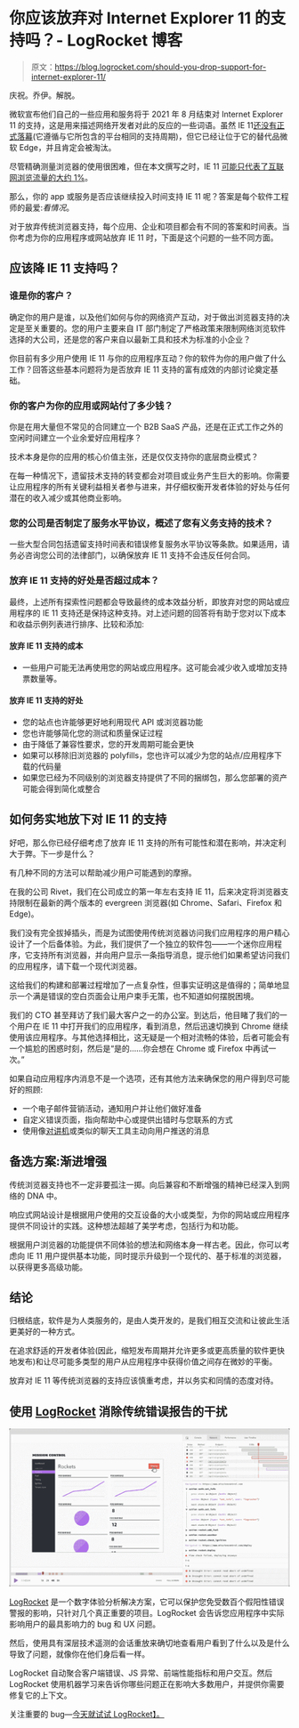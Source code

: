 # 你应该放弃对 Internet Explorer 11 的支持吗？- LogRocket 博客

> 原文：<https://blog.logrocket.com/should-you-drop-support-for-internet-explorer-11/>

庆祝。乔伊。解脱。

微软宣布他们自己的一些应用和服务将于 2021 年 8 月结束对 Internet Explorer 11 的支持，这是用来描述网络开发者对此的反应的一些词语。虽然 IE 11[还没有正式落幕](https://docs.microsoft.com/en-us/lifecycle/faq/internet-explorer-microsoft-edge#what-is-the-lifecycle-policy-for-internet-explorer)(它遵循与它所包含的平台相同的支持周期)，但它已经让位于它的替代品微软 Edge，并且肯定会被淘汰。

尽管精确测量浏览器的使用很困难，但在本文撰写之时，IE 11 [可能只代表了互联网浏览流量的大约 1%](https://gs.statcounter.com/)。

那么，你的 app 或服务是否应该继续投入时间支持 IE 11 呢？答案是每个软件工程师的最爱:*看情况*。

对于放弃传统浏览器支持，每个应用、企业和项目都会有不同的答案和时间表。当你考虑为你的应用程序或网站放弃 IE 11 时，下面是这个问题的一些不同方面。

## 应该降 IE 11 支持吗？

### 谁是你的客户？

确定你的用户是谁，以及他们如何与你的网络资产互动，对于做出浏览器支持的决定是至关重要的。您的用户主要来自 IT 部门制定了严格政策来限制网络浏览软件选择的大公司，还是您的客户来自以最新工具和技术为标准的小企业？

你目前有多少用户使用 IE 11 与你的应用程序互动？你的软件为你的用户做了什么工作？回答这些基本问题将为是否放弃 IE 11 支持的富有成效的内部讨论奠定基础。

### 你的客户为你的应用或网站付了多少钱？

你是在用大量但不常见的合同建立一个 B2B SaaS 产品，还是在正式工作之外的空闲时间建立一个业余爱好应用程序？

技术本身是你的应用的核心价值主张，还是仅仅支持你的底层商业模式？

在每一种情况下，遗留技术支持的转变都会对项目或业务产生巨大的影响。你需要让应用程序的所有关键利益相关者参与进来，并仔细权衡开发者体验的好处与任何潜在的收入减少或其他商业影响。

### 您的公司是否制定了服务水平协议，概述了您有义务支持的技术？

一些大型合同包括遗留支持时间表和错误修复服务水平协议等条款。如果适用，请务必咨询您公司的法律部门，以确保放弃 IE 11 支持不会违反任何合同。

### 放弃 IE 11 支持的好处是否超过成本？

最终，上述所有探索性问题都会导致最终的成本效益分析，即放弃对您的网站或应用程序的 IE 11 支持还是保持这种支持。对上述问题的回答将有助于您对以下成本和收益示例列表进行排序、比较和添加:

#### 放弃 IE 11 支持的成本

*   一些用户可能无法再使用您的网站或应用程序。这可能会减少收入或增加支持票数量等。

#### 放弃 IE 11 支持的好处

*   您的站点也许能够更好地利用现代 API 或浏览器功能
*   您也许能够简化您的测试和质量保证过程
*   由于降低了兼容性要求，您的开发周期可能会更快
*   如果可以移除旧浏览器的 polyfills，您也许可以减少为您的站点/应用程序下载的代码量
*   如果您已经为不同级别的浏览器支持提供了不同的捆绑包，那么您部署的资产可能会得到简化或整合

## 如何务实地放下对 IE 11 的支持

好吧，那么你已经仔细考虑了放弃 IE 11 支持的所有可能性和潜在影响，并决定利大于弊。下一步是什么？

有几种不同的方法可以帮助减少用户可能遇到的摩擦。

在我的公司 Rivet，我们在公司成立的第一年左右支持 IE 11，后来决定将浏览器支持限制在最新的两个版本的 evergreen 浏览器(如 Chrome、Safari、Firefox 和 Edge)。

我们没有完全拔掉插头，而是为试图使用传统浏览器访问我们应用程序的用户精心设计了一个后备体验。为此，我们提供了一个独立的软件包——一个迷你应用程序，它支持所有浏览器，并向用户显示一条指导消息，提示他们如果希望访问我们的应用程序，请下载一个现代浏览器。

这给我们的构建和部署过程增加了一点复杂性，但事实证明这是值得的；简单地显示一个满是错误的空白页面会让用户束手无策，也不知道如何摆脱困境。

我们的 CTO 甚至拜访了我们最大客户之一的办公室。到达后，他目睹了我们的一个用户在 IE 11 中打开我们的应用程序，看到消息，然后迅速切换到 Chrome 继续使用该应用程序。与其他选择相比，这无疑是一个相对流畅的体验，后者可能会有一个尴尬的困惑时刻，然后是“是的……你会想在 Chrome 或 Firefox 中再试一次。”

如果自动应用程序内消息不是一个选项，还有其他方法来确保您的用户得到尽可能好的照顾:

*   一个电子邮件营销活动，通知用户并让他们做好准备
*   自定义错误页面，指向帮助中心或提供出错时与您联系的方式
*   使用像[对讲机](https://www.intercom.com/)或类似的聊天工具主动向用户推送的消息

## 备选方案:渐进增强

传统浏览器支持也不一定非要孤注一掷。向后兼容和不断增强的精神已经深入到网络的 DNA 中。

响应式网站设计是根据用户使用的交互设备的大小或类型，为你的网站或应用程序提供不同设计的实践。这种想法超越了美学考虑，包括行为和功能。

根据用户浏览器的功能提供不同体验的想法和网络本身一样古老。因此，你可以考虑向 IE 11 用户提供基本功能，同时提示升级到一个现代的、基于标准的浏览器，以获得更多高级功能。

## 结论

归根结底，软件是为人类服务的，是由人类开发的，是我们相互交流和让彼此生活更美好的一种方式。

在追求舒适的开发者体验(因此，缩短发布周期并允许更多或更高质量的软件更快地发布)和让尽可能多类型的用户从应用程序中获得价值之间存在微妙的平衡。

放弃对 IE 11 等传统浏览器的支持应该慎重考虑，并以务实和同情的态度对待。

## 使用 [LogRocket](https://lp.logrocket.com/blg/signup) 消除传统错误报告的干扰

[![LogRocket Dashboard Free Trial Banner](img/d6f5a5dd739296c1dd7aab3d5e77eeb9.png)](https://lp.logrocket.com/blg/signup)

[LogRocket](https://lp.logrocket.com/blg/signup) 是一个数字体验分析解决方案，它可以保护您免受数百个假阳性错误警报的影响，只针对几个真正重要的项目。LogRocket 会告诉您应用程序中实际影响用户的最具影响力的 bug 和 UX 问题。

然后，使用具有深层技术遥测的会话重放来确切地查看用户看到了什么以及是什么导致了问题，就像你在他们身后看一样。

LogRocket 自动聚合客户端错误、JS 异常、前端性能指标和用户交互。然后 LogRocket 使用机器学习来告诉你哪些问题正在影响大多数用户，并提供你需要修复它的上下文。

关注重要的 bug—[今天就试试 LogRocket】。](https://lp.logrocket.com/blg/signup-issue-free)